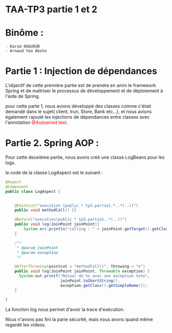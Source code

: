 # TAA-TP3 partie 1 et 2

# Binôme : 
	- Karim OUGUEUR
	- Arnaud Yao Akoto 

# Partie 1 : Injection de dépendances
L'objectif de cette première partie est de prendre en amin le framework Spring et de maîtriser le processus de développement et de déploiement à l'aide de Spring.

pour cette parte 1, nous avions développé des classes comme c'était demandé dans le sujet( client, Irun, Store, Bank etc...), et nous avions également rajouté les injections de dépendances entre classes avec l'annotation <span style="color:red">@Autowired text</span>. 

# Partie 2. Spring AOP :

Pour cette deuxième partie, nous avons créé une classe LogBeans pour les logs. 

le code de la classe LogAspect est le suivant : 

```java
@Aspect
@Component
public class LogAspect {

	
	@Pointcut("execution (public * tp3.partie1.*..*(..))")
	public void methodCall() {}

	@Before("execution(public * tp3.partie1..*(..))")
	public void log(JoinPoint joinPoint){
		System.err.println("calling : " + joinPoint.getTarget().getClass().getName() + " -> " + joinPoint.getSignature().getName());  
    }

	/**
	 * @param joinPoint 
	 * @param exception
	 */

	@AfterThrowing(pointcut = "methodCall()", throwing = "e")
	public void log(JoinPoint joinPoint, Throwable exception) {
	  System.out.printf("Retour de %s avec une exception %s%n",
						joinPoint.toShortString(),
						exception.getClass().getSimpleName());
	}
    
}
```
La fonction log nous permet d'avoir la trace d'exécution. 

Nous n'avons pas fini la parie sécurité, mais nous avons quand même regardé les videos. 
